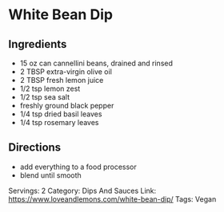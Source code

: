 # White Bean Dip
## Ingredients
- 15 oz can cannellini beans, drained and rinsed
- 2 TBSP extra-virgin olive oil
- 2 TBSP fresh lemon juice
- 1/2 tsp lemon zest
- 1/2 tsp sea salt
- freshly ground black pepper
- 1/4 tsp dried basil leaves
- 1/4 tsp rosemary leaves
## Directions
- add everything to a food processor
- blend until smooth

Servings: 2
Category: Dips And Sauces
Link: https://www.loveandlemons.com/white-bean-dip/
Tags: Vegan
